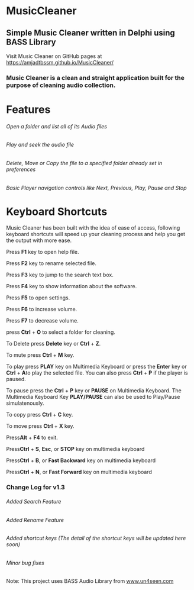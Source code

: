 # MusicCleaner
## Simple Music Cleaner written in Delphi using BASS Library
Visit Music Cleaner on GitHub pages at https://amjadtbssm.github.io/MusicCleaner/

### Music Cleaner is a clean and straight application built for the purpose of cleaning audio collection.
# Features
###### Open a folder and list all of its Audio files
###### Play and seek the audio file
###### Delete, Move or Copy the file to a specified folder already set in preferences
###### Basic Player navigation controls like Next, Previous, Play, Pause and Stop

# Keyboard Shortcuts
Music Cleaner has been built with the idea of ease of access, following keyboard shortcuts will speed up your cleaning process and help you get the output with more ease.
<p>Press <b>F1</b> key to open help file.</P>
<p>Press <b>F2</b> key to rename selected file.</P>
<p>Press <b>F3</b> key to jump to the search text box.</P>		 
<p>Press <b>F4</b> key to show information about the software.</P>
<p>Press <b>F5</b> to open settings.</P>
<p>Press <b>F6</b> to increase volume.</P>
<p>Press <b>F7</b> to decrease volume.</P>
<p>press <b>Ctrl</b> + <b>O</b> to select a folder for cleaning.</p>
<p>To Delete press <b>Delete</b> key or <b>Ctrl</b> + <b>Z</b>.</P>
<p>To mute press <b>Ctrl</b> + <b>M</b> key.</P>
<p>To play press <b>PLAY</b> key on Multimedia Keyboard or press the <b>Enter</b> key or <b>Ctrl</b> + <b>A</b>to play the selected file. You can also press <b>Ctrl</b> + <b>P</b> if the player is paused.</P>
<p>To pause press the <b>Ctrl</b> + <b>P</b> key or <b>PAUSE</b> on Multimedia Keyboard.  The Multimedia Keyboard Key <b>PLAY/PAUSE</b> can also be used to Play/Pause simulatenously.</P>
<p>To copy press <b>Ctrl</b> + <b>C</b> key.</P>
<p>To move press <b>Ctrl</b> + <b>X</b> key.</P>
<p>Press<b>Alt</b> + <b>F4</b> to exit.</P>
<p>Press<b>Ctrl</b> + <b>S</b>, <b>Esc</b>, or <b>STOP</b> key on multimedia keyboard</P>
<p>Press<b>Ctrl</b> + <b>B</b>, or <b>Fast Backward</b> key on multimedia keyboard</P>
<p>Press<b>Ctrl</b> + <b>N</b>, or <b>Fast Forward</b> key on multimedia keyboard</P>

### Change Log for v1.3
###### Added Search Feature
###### Added Rename Feature
###### Added shortcut keys (The detail of the shortcut keys will be updated here soon)
###### Minor bug fixes

Note: This project uses BASS Audio Library from www.un4seen.com
